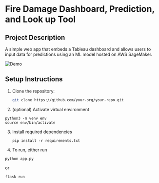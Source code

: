 # Fire Damage Dashboard, Prediction, and Look up Tool

## Project Description
A simple web app that embeds a Tableau dashboard and allows users to input data for predictions using an ML model hosted on AWS SageMaker.

![Demo](https://github.com/cal-ember/cal-ember-mvp/blob/master/cal_ember.gif)

## Setup Instructions

1. Clone the repository:
   ```bash
   git clone https://github.com/your-org/your-repo.git
   ```

2. (optional) Activate virtual environment
  ```
  python3 -m venv env
  source env/bin/activate
```
3. Install required dependencies
   ```
   pip install -r requirements.txt
   ```
4. To run, either run
```
python app.py
```
or
```
flask run
```

 

